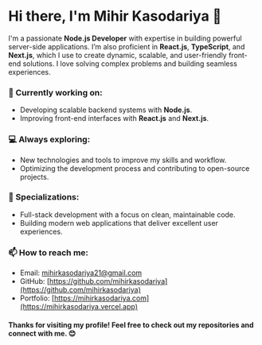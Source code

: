 # Hi there, I'm Mihir Kasodariya 👋

I'm a passionate **Node.js Developer** with expertise in building powerful server-side applications. I’m also proficient in **React.js**, **TypeScript**, and **Next.js**, which I use to create dynamic, scalable, and user-friendly front-end solutions. I love solving complex problems and building seamless experiences.

### 🌱 Currently working on:
- Developing scalable backend systems with **Node.js**.
- Improving front-end interfaces with **React.js** and **Next.js**.

### 💻 Always exploring:
- New technologies and tools to improve my skills and workflow.
- Optimizing the development process and contributing to open-source projects.

### 🎯 Specializations:
- Full-stack development with a focus on clean, maintainable code.
- Building modern web applications that deliver excellent user experiences.

### 📫 How to reach me:
- Email: [mihirkasodariya21@gmail.com](mailto:mihirkasodariya21@gmail.com)
- GitHub: [https://github.com/mihirkasodariya](https://github.com/mihirkasodariya)
- Portfolio: [https://mihirkasodariya.com](https://mihirkasodariya.vercel.app)
#### Thanks for visiting my profile! Feel free to check out my repositories and connect with me. 😊
